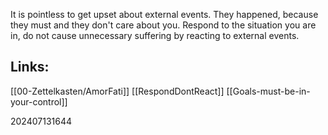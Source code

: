 It is pointless to get upset about external events. They happened, because they must and they don't care about you. Respond to the situation you are in, do not cause unnecessary suffering by reacting to external events. 


## Links: 

[[00-Zettelkasten/AmorFati]]
[[RespondDontReact]]
[[Goals-must-be-in-your-control]]



202407131644
